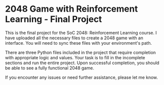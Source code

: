 # 2048 Game with Reinforcement Learning - Final Project

This is the final project for the SoC 2048: Reinforcement Learning course. I have uploaded all the necessary files to create a 2048 game with an interface. You will need to sync these files with your environment's path.

There are three Python files included in the project that require completion with appropriate logic and values. Your task is to fill in the incomplete sections and run the entire project. Upon successful completion, you should be able to see a fully functional 2048 game.

If you encounter any issues or need further assistance, please let me know.
